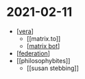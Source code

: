 # 2021-02-11

- [[vera]]
  - [[matrix.to]]
  - [[matrix bot]]
- [[federation]]
- [[philosophybites]]
  - [[susan stebbing]]

[//begin]: # "Autogenerated link references for markdown compatibility"
[vera]: ../vera "Vera"
[matrix bot]: ../matrix-bot "Matrix Bot"
[federation]: ../federation "Federation"
[//end]: # "Autogenerated link references"